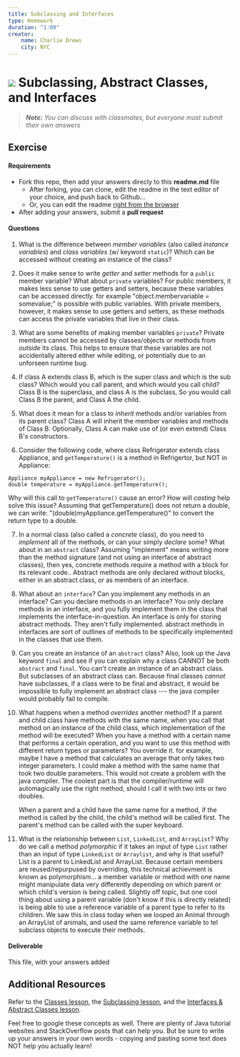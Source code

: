 ```yaml
---
title: Subclassing and Interfaces
type: Homework
duration: "1:00"
creator:
    name: Charlie Drews
    city: NYC
---
```


# ![](https://ga-dash.s3.amazonaws.com/production/assets/logo-9f88ae6c9c3871690e33280fcf557f33.png) Subclassing, Abstract Classes, and Interfaces

> ***Note:*** _You can discuss with classmates, but everyone must submit their own answers_

## Exercise

#### Requirements

- Fork this repo, then add your answers direcly to this **readme.md** file
  - After forking, you can clone, edit the readme in the text editor of your choice, and push back to Github...
  - Or, you can edit the readme [right from the browser](https://help.github.com/articles/editing-files-in-your-repository/)
- After adding your answers, submit a **pull request**

#### Questions

1. What is the difference between *member variables* (also called *instance variables*) and *class variables* (w/ keyword `static`)? Which can be accessed without creating an instance of the class?

2. Does it make sense to write  *getter* and *setter* methods for a `public` member variable? What about `private` variables?
   For public members, it makes less sense to use getters and setters, because these variables can be accessed directly. for example "object.membervariable = somevalue;" is possible with public variables. With private members, however, it makes sense to use getters and setters, as these methods can access the private variables that live in their class. 

3. What are some benefits of making member variables `private`?
   Private members cannot be accessed by classes/objects or methods from *outside* its class. This helps to ensure that these variables are not accidentally altered either while editing, or potentially due to an unforseen runtime bug. 

4. If class A extends class B, which is the super class and which is the sub class? Which would you call parent, and which would you call child?
   Class B is the superclass, and class A is the subclass, So you would call Class B the parent, and Class A the child. 

5. What does it mean for a class to *inherit* methods and/or variables from its parent class?
   Class A will inherit the member variables and methods of Class B. Optionally, Class A can make use of (or even extend) Class B's constructors. 

6. Consider the following code, where class Refrigerator extends class Appliance, and `getTemperature()` is a method in Refrigertor, but NOT in Appliance:
  ```
  Appliance myAppliance = new Refrigerator();
  double temperature = myAppliance.getTemperature();
  ```
  Why will this call to `getTemperature()` cause an error? How will *casting* help solve this issue?
      Assuming that getTemperature() does not return a double, we can write: "(double)myAppliance.getTemperature()" to convert the return type to a double. 

7. In a normal class (also called a *concrete* class), do you need to *implement* all of the methods, or can your simply *declare* some? What about in an `abstract` class?
   Assuming "implement" means writing more than the method signature (and not using an interface of abstract classes), then yes, concrete methods require a method with a block for its relevant code.. Abstract methods are only declared without blocks, either in an abstract class, or as members of an interface. 

8. What about an `interface`? Can you implement any methods in an interface? Can you declare methods in an interface?
   You only declare methods in an interface, and you fully implement them in the class that implements the interface-in-question. 
   An interface is only for storing abstract methods. They aren't fully implemented. abstract methods in interfaces are sort of outlines of methods to be specifically implemented in the classes that use them.
   
9. Can you create an instance of an `abstract` class? Also, look up the Java keyword `final` and see if you can explain why a class CANNOT be both `abstract` and `final`.
   You can't create an instance of an abstract class. But subclasses of an abstract class can. Because final classes *cannot* have subclasses, if a class were to be final and abstract, it would be impossible to fully implement an abstract class --- the java compiler would probably fail to compile. 
      
10. What happens when a method *overrides* another method? If a parent and child class have methods with the same name, when you call that method on an instance of the child class, which implementation of the method will be executed?
    When you have a method with a certain name that performs a certain operation, and you want to use this method with different return types or parameters? You override it.  for example, maybe I have a method that calculates an average that only takes two integer parameters. I could make a method with the same name that took two double parameters. This would not create a problem with the java compiler. The coolest part is that the compiler/runtime will automagically use the right method, should I call it with two ints or two doubles.

    When a parent and a child have the same name for a method, if the method is called by the child, the child's method will be called first. The parent's method can be called with the super keyboard. 
    

11. What is the relationship between `List`, `LinkedList`, and `ArrayList`? Why do we call a method *polymorphic* if it takes an input of type `List` rather than an input of type `LinkedList` or `Arraylist`, and why is that useful?
    List is a parent to LinkedList and ArrayList. Because certain members are reused/repurpused by overriding, this technical achievment is known as polymorphism... a member variable or method with one name might manipulate data very differently depending on which parent or which child's version is being called. Slightly off topic, but one cool thing about using a parent variable (don't know if this is directly related) is being able to use a reference variable of a parent type to refer to its children. We saw this in class today when we looped an Animal through an ArrayList of animals, and used the same reference variable to tel subclass objects to execute their methods. 

#### Deliverable

This file, with your answers added

## Additional Resources

Refer to the [Classes lesson](https://github.com/ga-adi-nyc/Course-Materials/tree/master/lessons/java-essentials/classes-lesson), the [Subclassing lesson](https://github.com/ga-adi-nyc/Course-Materials/tree/master/lessons/java-essentials/subclasses-lesson), and the [Interfaces & Abstract Classes lesson](https://github.com/ga-adi-nyc/Course-Materials/tree/master/lessons/java-essentials/interfaces-and-abstract-classes-lesson).

Feel free to google these concepts as well. There are plenty of Java tutorial websites and StackOverflow posts that can help you. But be sure to write up your answers in your own words - copying and pasting some text does NOT help you actually learn!
